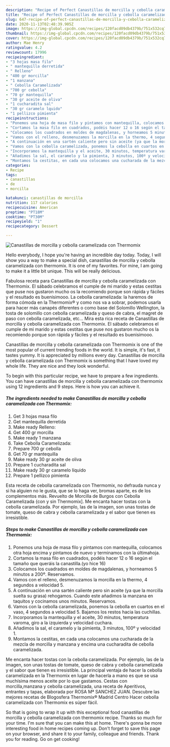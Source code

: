 ```yaml
---
description: "Recipe of Perfect Canastillas de morcilla y cebolla caramelizada con Thermomix"
title: "Recipe of Perfect Canastillas de morcilla y cebolla caramelizada con Thermomix"
slug: 647-recipe-of-perfect-canastillas-de-morcilla-y-cebolla-caramelizada-con-thermomix
date: 2020-11-13T02:48:39.905Z
image: https://img-global.cpcdn.com/recipes/120facd09db4379b/751x532cq70/canastillas-de-morcilla-y-cebolla-caramelizada-con-thermomix-foto-principal.jpg
thumbnail: https://img-global.cpcdn.com/recipes/120facd09db4379b/751x532cq70/canastillas-de-morcilla-y-cebolla-caramelizada-con-thermomix-foto-principal.jpg
cover: https://img-global.cpcdn.com/recipes/120facd09db4379b/751x532cq70/canastillas-de-morcilla-y-cebolla-caramelizada-con-thermomix-foto-principal.jpg
author: Mae Henry
ratingvalue: 4.2
reviewcount: 17996
recipeingredient:
- "3 hojas masa filo"
- " mantequilla derretida"
- " Relleno"
- "400 gr morcilla"
- "1 manzana"
- " Cebolla Caramelizada"
- "700 gr cebolla"
- "70 gr mantequilla"
- "30 gr aceite de oliva"
- "1 cucharadita sal"
- "30 gr caramelo lquido"
- "1 pellizco pimienta"
recipeinstructions:
- "Ponemos una hoja de masa filo y pintamos con mantequilla, colocamos otra hoja encima y pintamos de nuevo y terminamos con la últimahoja."
- "Cortamos la masa filo en cuadrados, podéis hacer 12 o 16 según el tamaño que queráis la canastilla.(yo hice 16)"
- "Colocamos los cuadrados en moldes de magdalenas, y horneamos 5 minutos a 200º. Reservamos."
- "Vamos con el relleno, desmenuzamos la morcilla en la thermo, 4 segundos a velocidad 5."
- "A continuación en una sartén caliente pero sin aceite (ya que la morcilla suelta su grasa) rehogamos. Cuando este añadimos la manzana en taquitos y cocinamos unos minutos. Reservamos."
- "Vamos con la cebolla caramelizada, ponemos la cebolla en cuartos en el vaso, 4 segundos a velocidad 5. Bajamos los restos hacia las cuchillas."
- "Incorporamos la mantequilla y el aceite, 30 minutos, temperatura varoma, giro a la izquierda y velocidad cuchara."
- "Añadimos la sal, el caramelo y la pimienta, 3 minutos, 100º y velocidad 1."
- "Montamos la cestitas, en cada una colocamos una cucharada de la mezcla de morcilla y manzana y encima una cucharadita de cebolla caramelizada."
categories:
- Recipe
tags:
- canastillas
- de
- morcilla

katakunci: canastillas de morcilla 
nutrition: 117 calories
recipecuisine: American
preptime: "PT18M"
cooktime: "PT30M"
recipeyield: "1"
recipecategory: Dessert

---
```



![Canastillas de morcilla y cebolla caramelizada con Thermomix](https://img-global.cpcdn.com/recipes/120facd09db4379b/751x532cq70/canastillas-de-morcilla-y-cebolla-caramelizada-con-thermomix-foto-principal.jpg)

Hello everybody, I hope you're having an incredible day today. Today, I will show you a way to make a special dish, canastillas de morcilla y cebolla caramelizada con thermomix. It is one of my favorites. For mine, I am going to make it a little bit unique. This will be really delicious.

Fabulosa receta para Canastillas de morcilla y cebolla caramelizada con Thermomix. El sábado celebramos el cumple de mi marido y estas cestitas que puse nos gustaron mucho os la recomiendo porque son rápida y fáciles y el resultado es buenisimooo. La cebolla caramelizada: la haremos de forma cómoda en la Thermomix® y como nos va a sobrar, podemos usarla para hacer más canapés diferentes o como base del Solomillo Wellington, la tosta de solomillo con cebolla caramelizada y queso de cabra, el magret de paso con cebolla caramelizada, etc… Mira esta rica receta de Canastillas de morcilla y cebolla caramelizada con Thermomix. El sábado celebramos el cumple de mi marido y estas cestitas que puse nos gustaron mucho os la recomiendo porque son rápida y fáciles y el resultado es buenisimooo.

Canastillas de morcilla y cebolla caramelizada con Thermomix is one of the most popular of current trending foods in the world. It is simple, it's fast, it tastes yummy. It is appreciated by millions every day. Canastillas de morcilla y cebolla caramelizada con Thermomix is something that I have loved my whole life. They are nice and they look wonderful.


To begin with this particular recipe, we have to prepare a few ingredients. You can have canastillas de morcilla y cebolla caramelizada con thermomix using 12 ingredients and 9 steps. Here is how you can achieve it.

<!--inarticleads1-->

##### The ingredients needed to make Canastillas de morcilla y cebolla caramelizada con Thermomix:

1. Get 3 hojas masa filo
1. Get  mantequilla derretida
1. Make ready  Relleno:
1. Get 400 gr morcilla
1. Make ready 1 manzana
1. Take  Cebolla Caramelizada:
1. Prepare 700 gr cebolla
1. Get 70 gr mantequilla
1. Make ready 30 gr aceite de oliva
1. Prepare 1 cucharadita sal
1. Make ready 30 gr caramelo líquido
1. Prepare 1 pellizco pimienta


Esta receta de cebolla caramelizada con Thermomix, no defrauda nunca y si ha alguien no le gusta, que se lo haga ver, bromas aparte, es de los complementos más. Revuelto de Morcilla de Burgos con Cebolla Caramelizada {con y sin Thermomix]. Me encanta hacer tostas con la cebolla caramelizada. Por ejemplo, las de la imagen, son unas tostas de tomate, queso de cabra y cebolla caramelizada y el sabor que tienen es irresistible. 

<!--inarticleads2-->

##### Steps to make Canastillas de morcilla y cebolla caramelizada con Thermomix:

1. Ponemos una hoja de masa filo y pintamos con mantequilla, colocamos otra hoja encima y pintamos de nuevo y terminamos con la últimahoja.
1. Cortamos la masa filo en cuadrados, podéis hacer 12 o 16 según el tamaño que queráis la canastilla.(yo hice 16)
1. Colocamos los cuadrados en moldes de magdalenas, y horneamos 5 minutos a 200º. Reservamos.
1. Vamos con el relleno, desmenuzamos la morcilla en la thermo, 4 segundos a velocidad 5.
1. A continuación en una sartén caliente pero sin aceite (ya que la morcilla suelta su grasa) rehogamos. Cuando este añadimos la manzana en taquitos y cocinamos unos minutos. Reservamos.
1. Vamos con la cebolla caramelizada, ponemos la cebolla en cuartos en el vaso, 4 segundos a velocidad 5. Bajamos los restos hacia las cuchillas.
1. Incorporamos la mantequilla y el aceite, 30 minutos, temperatura varoma, giro a la izquierda y velocidad cuchara.
1. Añadimos la sal, el caramelo y la pimienta, 3 minutos, 100º y velocidad 1.
1. Montamos la cestitas, en cada una colocamos una cucharada de la mezcla de morcilla y manzana y encima una cucharadita de cebolla caramelizada.


Me encanta hacer tostas con la cebolla caramelizada. Por ejemplo, las de la imagen, son unas tostas de tomate, queso de cabra y cebolla caramelizada y el sabor que tienen es irresistible. La principal ventaja de hacer la cebolla caramelizada en la Thermomix en lugar de hacerla a mano es que se usa muchísima menos aceite por lo que gastamos. Cestas con morcilla,manzana y cebolla caramelizada, una receta de Aperitivos, entrantes y tapas, elaborada por ROSA Mª SANCHEZ JUAN. Descubre las mejores recetas de Blogosfera Thermomix® Madrid Centro Hacer cebolla caramelizada con Thermomix es súper fácil. 

So that is going to wrap it up with this exceptional food canastillas de morcilla y cebolla caramelizada con thermomix recipe. Thanks so much for your time. I'm sure that you can make this at home. There's gonna be more interesting food in home recipes coming up. Don't forget to save this page on your browser, and share it to your family, colleague and friends. Thank you for reading. Go on get cooking!
